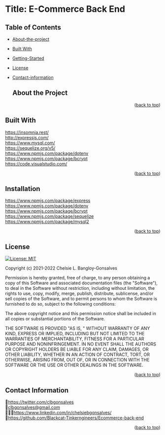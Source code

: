 <div id="top"></div>

# Title: E-Commerce Back End


## Table of Contents

* [About-the-project](#About-The-Project)
* [Built With](#Built-With)
* [Getting-Started](#Getting-Started)
* [License](#License)
* [Contact-information](#Contact-Information)


  ## About the Project
  <p></p>
  


  
<div align="center"></div>


<p align="right">(<a href="#top">back to top</a>)</p>

## Built With

<a href="https://insomnia.rest/">https://insomnia.rest/</a>
</br>
<a href="http://expressjs.com/">http://expressjs.com/</a>
</br>
<a href="https://www.mysql.com/">https://www.mysql.com/</a>
</br>
<a href="https://sequelize.org/v5/">https://sequelize.org/v5/</a>
</br>
<a href="https://www.npmjs.com/package/dotenv">https://www.npmjs.com/package/dotenv</a>
</br>
<a href="https://www.npmjs.com/package/bcrypt">https://www.npmjs.com/package/bcrypt</a>
</br>
<a href="https://code.visualstudio.com/">https://code.visualstudio.com/</a>


<p align="right">(<a href="#top">back to top</a>)</p>



<!-- GETTING STARTED -->


## Installation


<a href="https://www.npmjs.com/package/express">https://www.npmjs.com/package/express</a>
</br>
<a href="https://www.npmjs.com/package/dotenv">https://www.npmjs.com/package/dotenv</a>
</br>
<a href="https://www.npmjs.com/package/bcrypt">https://www.npmjs.com/package/bcrypt</a>
</br>
<a href="https://www.npmjs.com/package/sequelize">https://www.npmjs.com/package/sequelize</a>
</br>
<a href="https://www.npmjs.com/package/mysql2">https://www.npmjs.com/package/mysql2</a>



<p align="right">(<a href="#top">back to top</a>)</p>


<!-- LICENSE -->
## License
[![License: MIT](https://img.shields.io/badge/License-MIT-yellow.svg)](https://opensource.org/licenses/MIT)

Copyright (c) 2021-2022 Chelsie L. Bangloy-Gonsalves

Permission is hereby granted, free of charge, to any person obtaining
a copy of this Software and associated documentation files (the
"Software"), to deal in the Software without restriction, including
without limitation, the rights to use, copy, modify, merge, publish,
distribute, sublicense, and/or sell copies of the Software, and to
permit persons to whom the Software is furnished to do so, subject to
the following conditions:

The above copyright notice and this permission notice shall be
included in all copies or substantial portions of the Software.

THE SOFTWARE IS PROVIDED "AS IS, " WITHOUT WARRANTY OF ANY KIND,
EXPRESS OR IMPLIED, INCLUDING BUT NOT LIMITED TO THE WARRANTIES OF
MERCHANTABILITY, FITNESS FOR A PARTICULAR PURPOSE AND
NONINFRINGEMENT. IN NO EVENT SHALL THE AUTHORS OR COPYRIGHT HOLDERS BE
LIABLE FOR ANY CLAIM, DAMAGES, OR OTHER LIABILITY, WHETHER IN AN ACTION
OF CONTRACT, TORT, OR OTHERWISE, ARISING FROM, OUT OF, OR IN CONNECTION
WITH THE SOFTWARE OR THE USE OR OTHER DEALINGS IN THE SOFTWARE.

<p align="right">(<a href="#top">back to top</a>)</p>



<!-- CONTACT -->
## Contact Information

🐓<a href="https://twitter.com/clbgonsalves">https://twitter.com/clbgonsalves</a>
<br>
💌clbgonsalves@gmail.com
<br>
👩🏻‍💻<a href="https://www.linkedin.com/in/chelsiebgonsalves/">https://www.linkedin.com/in/chelsiebgonsalves/</a>
<br>
🧁<a href="https://github.com/Blackcat-Tinkerngineers/Ecommerce-back-end">https://github.com/Blackcat-Tinkerngineers/Ecommerce-back-end</a>
<br>
<p align="right">(<a href="#top">back to top</a>)</p>
